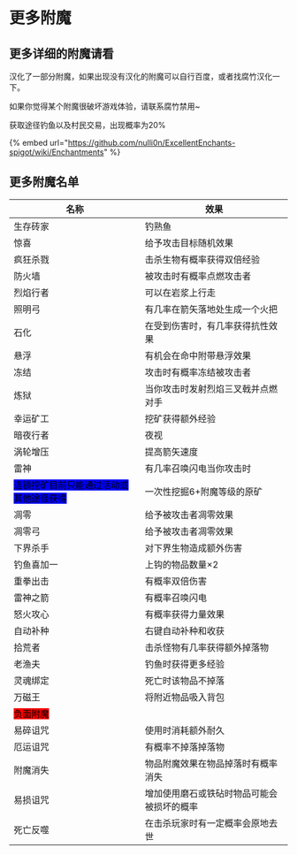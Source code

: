 # 更多附魔

## 更多详细的附魔请看

汉化了一部分附魔，如果出现没有汉化的附魔可以自行百度，或者找腐竹汉化一下。

如果你觉得某个附魔很破坏游戏体验，请联系腐竹禁用\~

获取途径钓鱼以及村民交易，出现概率为20%

{% embed url="https://github.com/nulli0n/ExcellentEnchants-spigot/wiki/Enchantments" %}

## 更多附魔名单



| 名称                                                              | 效果                    |
| --------------------------------------------------------------- | --------------------- |
| 生存砖家                                                            | 钓熟鱼                   |
| 惊喜                                                              | 给予攻击目标随机效果            |
| 疯狂杀戮                                                            | 击杀生物有概率获得双倍经验         |
| 防火墙                                                             | 被攻击时有概率点燃攻击者          |
| 烈焰行者                                                            | 可以在岩浆上行走              |
| 照明弓                                                             | 有几率在箭矢落地处生成一个火把       |
| 石化                                                              | 在受到伤害时，有几率获得抗性效果      |
| 悬浮                                                              | 有机会在命中附带悬浮效果          |
| 冻结                                                              | 攻击时有概率冻结被攻击者          |
| 炼狱                                                              | 当你攻击时发射烈焰三叉戟并点燃对手     |
| 幸运矿工                                                            | 挖矿获得额外经验              |
| 暗夜行者                                                            | 夜视                    |
| 涡轮增压                                                            | 提高箭矢速度                |
| 雷神                                                              | 有几率召唤闪电当你攻击时          |
| <mark style="background-color:blue;">连锁挖矿目前只能通过活动或其他途径获得</mark> | 一次性挖掘6+附魔等级的原矿        |
| 凋零                                                              | 给予被攻击者凋零效果            |
| 凋零弓                                                             | 给予被攻击者凋零效果            |
| 下界杀手                                                            | 对下界生物造成额外伤害           |
| 钓鱼喜加一                                                           | 上钩的物品数量×2             |
| 重拳出击                                                            | 有概率双倍伤害               |
| 雷神之箭                                                            | 有概率召唤闪电               |
| 怒火攻心                                                            | 有概率获得力量效果             |
| 自动补种                                                            | 右键自动补种和收获             |
| 拾荒者                                                             | 击杀怪物有几率获得额外掉落物        |
| 老渔夫                                                             | 钓鱼时获得更多经验             |
| 灵魂绑定                                                            | 死亡时该物品不掉落             |
| 万磁王                                                             | 将附近物品吸入背包             |
| <mark style="background-color:red;">负面附魔</mark>                 |                       |
| 易碎诅咒                                                            | 使用时消耗额外耐久             |
| 厄运诅咒                                                            | 有概率不掉落掉落物             |
| 附魔消失                                                            | 物品附魔效果在物品掉落时有概率消失     |
| 易损诅咒                                                            | 增加使用磨石或铁砧时物品可能会被损坏的概率 |
| 死亡反噬                                                            | 在击杀玩家时有一定概率会原地去世      |
